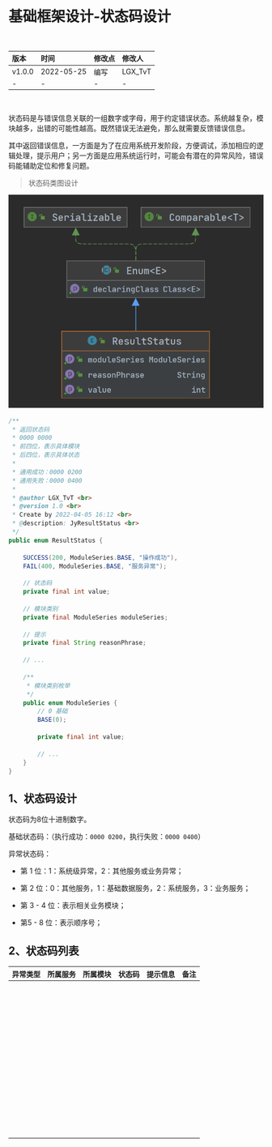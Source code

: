 

# 基础框架设计-状态码设计

<br/>

| 版本   | 时间       | 修改点 | 修改人  |
| :----- | :--------- | :----- | :------ |
| v1.0.0 | 2022-05-25 | 编写   | LGX_TvT |
| -      | -          | -      | -       |

<br/>

状态码是与错误信息关联的一组数字或字母，用于约定错误状态。系统越复杂，模块越多，出错的可能性越高。既然错误无法避免，那么就需要反馈错误信息。

其中返回错误信息，一方面是为了在应用系统开发阶段，方便调试，添加相应的逻辑处理，提示用户；另一方面是应用系统运行时，可能会有潜在的异常风险，错误码能辅助定位和修复问题。



> 状态码类图设计



![image-20230608161136972](%E5%9F%BA%E7%A1%80%E6%A1%86%E6%9E%B6%E8%AE%BE%E8%AE%A1-%E7%8A%B6%E6%80%81%E7%A0%81%E8%AE%BE%E8%AE%A1.assets/image-20230608161136972-16862118982311.png)



```java
/**
 * 返回状态码
 * 0000 0000
 * 前四位，表示具体模块
 * 后四位，表示具体状态
 *
 * 通用成功：0000 0200
 * 通用失败：0000 0400
 *
 * @author LGX_TvT <br>
 * @version 1.0 <br>
 * Create by 2022-04-05 16:12 <br>
 * @description: JyResultStatus <br>
 */
public enum ResultStatus {

    SUCCESS(200, ModuleSeries.BASE, "操作成功"),
    FAIL(400, ModuleSeries.BASE, "服务异常");

    // 状态码
    private final int value;

    // 模块类别
    private final ModuleSeries moduleSeries;

    // 提示
    private final String reasonPhrase;

	// ...

    /**
     * 模块类别枚举
     */
    public enum ModuleSeries {
        // 0 基础
        BASE(0);

        private final int value;

		// ...
    }
}
```



## 1、状态码设计



状态码为8位十进制数字。

基础状态码：（执行成功：`0000 0200`，执行失败：`0000 0400`）

异常状态码：

- 第 1 位：1：系统级异常，2：其他服务或业务异常；
- 第 2 位：0：其他服务，1：基础数据服务，2：系统服务，3：业务服务；

- 第 3 - 4 位：表示相关业务模块；
- 第5 - 8 位：表示顺序号；



## 2、状态码列表



| 异常类型 | 所属服务 | 所属模块 | 状态码 | 提示信息 | 备注 |
| -------- | -------- | -------- | ------ | -------- | ---- |
|          |          |          |        |          |      |
|          |          |          |        |          |      |
|          |          |          |        |          |      |
|          |          |          |        |          |      |
|          |          |          |        |          |      |
|          |          |          |        |          |      |
|          |          |          |        |          |      |
|          |          |          |        |          |      |
|          |          |          |        |          |      |
|          |          |          |        |          |      |
|          |          |          |        |          |      |
|          |          |          |        |          |      |
|          |          |          |        |          |      |
|          |          |          |        |          |      |
|          |          |          |        |          |      |
|          |          |          |        |          |      |
|          |          |          |        |          |      |
|          |          |          |        |          |      |
|          |          |          |        |          |      |
|          |          |          |        |          |      |
|          |          |          |        |          |      |
|          |          |          |        |          |      |
|          |          |          |        |          |      |
|          |          |          |        |          |      |
|          |          |          |        |          |      |
|          |          |          |        |          |      |
|          |          |          |        |          |      |
|          |          |          |        |          |      |
|          |          |          |        |          |      |
|          |          |          |        |          |      |
|          |          |          |        |          |      |
|          |          |          |        |          |      |
|          |          |          |        |          |      |
|          |          |          |        |          |      |
|          |          |          |        |          |      |
|          |          |          |        |          |      |
|          |          |          |        |          |      |
|          |          |          |        |          |      |
|          |          |          |        |          |      |
|          |          |          |        |          |      |
|          |          |          |        |          |      |
|          |          |          |        |          |      |
|          |          |          |        |          |      |
|          |          |          |        |          |      |
|          |          |          |        |          |      |
|          |          |          |        |          |      |
|          |          |          |        |          |      |
|          |          |          |        |          |      |
|          |          |          |        |          |      |
|          |          |          |        |          |      |
|          |          |          |        |          |      |
|          |          |          |        |          |      |
|          |          |          |        |          |      |
|          |          |          |        |          |      |
|          |          |          |        |          |      |
|          |          |          |        |          |      |
|          |          |          |        |          |      |
|          |          |          |        |          |      |
|          |          |          |        |          |      |


